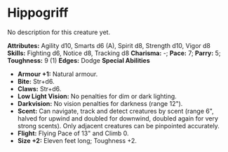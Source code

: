 # Hippogriff

No description for this creature yet.

**Attributes:** Agility d10, Smarts d6 (A), Spirit d8, Strength d10,
Vigor d8
**Skills:** Fighting d6, Notice d8, Tracking d8
**Charisma:** -; **Pace:** 7; **Parry:** 5; **Toughness:** 9 (1)
**Edges:** Dodge
**Special Abilities**

- **Armour +1:** Natural armour.
- **Bite:** Str+d6.
- **Claws:** Str+d6.
- **Low Light Vision:** No penalties for dim or dark lighting.
- **Darkvision:** No vision penalties for darkness (range 12").
- **Scent:** Can navigate, track and detect creatures by scent (range
6", halved for upwind and doubled for downwind, doubled again for very
strong scents). Only adjacent creatures can be pinpointed accurately.
- **Flight:** Flying Pace of 13" and Climb 0.
- **Size +2:** Eleven feet long; Toughness +2.
